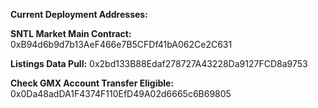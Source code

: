 **Current Deployment Addresses:**

**SNTL Market Main Contract:** 0xB94d6b9d7b13AeF466e7B5CFDf41bA062Ce2C631

**Listings Data Pull:** 0x2bd133B88Edaf278727A43228Da9127FCD8a9753

**Check GMX Account Transfer Eligible:** 0x0Da48adDA1F4374F110EfD49A02d6665c6B69805

